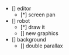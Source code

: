 - [] editor
  - [*] screen pan
- [] robot
  - [*] draw it
  - [] new graphics
- [] background
  - [] double parallax
